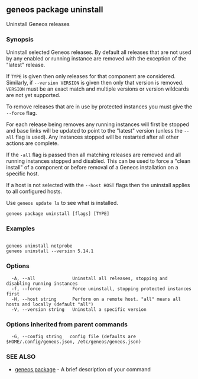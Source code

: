 ## geneos package uninstall

Uninstall Geneos releases

### Synopsis


Uninstall selected Geneos releases. By default all releases that are
not used by any enabled or running instance are removed with the
exception of the "latest" release.

If `TYPE` is given then only releases for that component are
considered. Similarly, if `--version VERSION` is given then only that
version is removed. `VERSION` must be an exact match and multiple
versions or version wildcards are not yet supported.

To remove releases that are in use by protected instances you must
give the `--force` flag.

For each release being removes any running instances will first be
stopped and base links will be updated to point to the "latest"
version (unless the `--all` flag is used). Any instances stopped will
be restarted after all other actions are complete.

If the `-all` flag is passed then all matching releases are removed
and all running instances stopped and disabled. This can be used to
force a "clean install" of a component or before removal of a Geneos
installation on a specific host.

If a host is not selected with the `--host HOST` flags then the
uninstall applies to all configured hosts. 

Use `geneos update ls` to see what is installed.


```
geneos package uninstall [flags] [TYPE]
```

### Examples

```

geneos uninstall netprobe
geneos uninstall --version 5.14.1

```

### Options

```
  -A, --all              Uninstall all releases, stopping and disabling running instances
  -f, --force            Force uninstall, stopping protected instances first
  -H, --host string      Perform on a remote host. "all" means all hosts and locally (default "all")
  -V, --version string   Uninstall a specific version
```

### Options inherited from parent commands

```
  -G, --config string   config file (defaults are $HOME/.config/geneos.json, /etc/geneos/geneos.json)
```

### SEE ALSO

* [geneos package](geneos_package.md)	 - A brief description of your command

